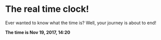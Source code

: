 # The real time clock!

Ever wanted to know what the time is? Well, your journey is about to end!

**The time is Nov 19, 2017, 14:20**